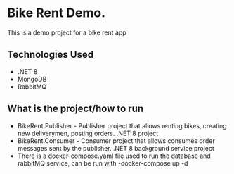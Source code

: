 # Bike Rent Demo.
This is a demo project for a bike rent app

## Technologies Used
- .NET 8
- MongoDB
- RabbitMQ
  
## What is the project/how to run
- BikeRent.Publisher - Publisher project that allows renting bikes, creating new deliverymen, posting orders. .NET 8 project
- BikeRent.Consumer - Consumer project that allows consumes order messages sent by the publisher. .NET 8 background service project
- There is a docker-compose.yaml file used to run the database and rabbitMQ service, can be run with -docker-compose up -d
  

